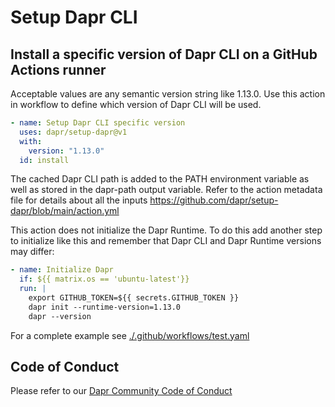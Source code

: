 # Setup Dapr CLI

## Install a specific version of Dapr CLI on a GitHub Actions runner

Acceptable values are any semantic version string like 1.13.0. Use this action in workflow to define which version of Dapr CLI will be used.

```yaml
- name: Setup Dapr CLI specific version
  uses: dapr/setup-dapr@v1
  with:
    version: "1.13.0"
  id: install
```

The cached Dapr CLI path is added to the PATH environment variable as well as stored in the dapr-path output variable.
Refer to the action metadata file for details about all the inputs <https://github.com/dapr/setup-dapr/blob/main/action.yml>

This action does not initialize the Dapr Runtime.  To do this add another step to initialize like this and remember that Dapr CLI and Dapr Runtime versions may differ:

```yaml
- name: Initialize Dapr
  if: ${{ matrix.os == 'ubuntu-latest'}}
  run: |
    export GITHUB_TOKEN=${{ secrets.GITHUB_TOKEN }}
    dapr init --runtime-version=1.13.0
    dapr --version
```

For a complete example see [./.github/workflows/test.yaml](./.github/workflows/test.yml)

## Code of Conduct

Please refer to our [Dapr Community Code of Conduct](https://github.com/dapr/community/blob/master/CODE-OF-CONDUCT.md)
